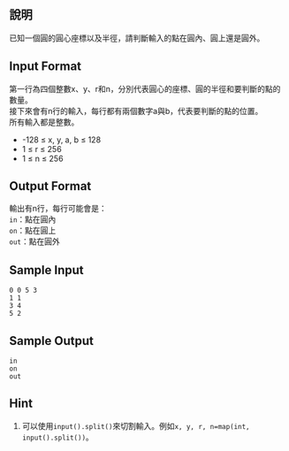 ## 說明 ##

已知一個圓的圓心座標以及半徑，請判斷輸入的點在圓內、圓上還是圓外。<br>

## Input Format ##

第一行為四個整數x、y、r和n，分別代表圓心的座標、圓的半徑和要判斷的點的數量。<br>
接下來會有n行的輸入，每行都有兩個數字a與b，代表要判斷的點的位置。<br>
所有輸入都是整數。
  - -128 ≤ x, y, a, b ≤ 128
  - 1 ≤ r ≤ 256
  - 1 ≤ n ≤ 256


## Output Format ##

輸出有n行，每行可能會是：<br>
`in`：點在圓內<br>
`on`：點在圓上<br>
`out`：點在圓外

## Sample Input ##

```
0 0 5 3
1 1
3 4
5 2
```

## Sample Output ##

```
in
on
out
```

## Hint ##

1. 可以使用`input().split()`來切割輸入。例如`x, y, r, n=map(int, input().split())`。
